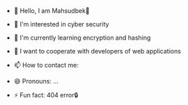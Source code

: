 - 👋 Hello, I am Mahsudbek🙂
- 👀 I'm interested in cyber security
- 🌱 I'm currently learning encryption and hashing
- 💞️ I want to cooperate with developers of web applications
- 📫 How to contact me:

- 😄 Pronouns: ...
- ⚡ Fun fact: 404 error🔒

<!---
PMaxsudbek/PMaxsudbek is a ✨ special ✨ repository because its `README.md` (this file) appears in your GitHub profile.
You can click the Review link to review your changes.
--->
